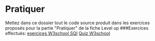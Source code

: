 # Pratiquer

Mettez dans ce dossier tout le code source produit dans les exercices proposés pour la partie "Pratiquer" de la fiche Level up
###Exercices effectués:
[exercices W3school SQI](https://www.w3schools.com/sql/exercise.asp?filename=exercise_database7)
[Quiz W3school](https://www.w3schools.com/quiztest/quiztest.asp?qtest=SQL)